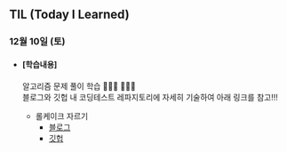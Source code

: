 ## TIL (Today I Learned)

### 12월 10일 (토)

- #### [학습내용]
  
  알고리즘 문제 풀이 학습 🧑🏻‍💻  🧑🏻‍💻    
  블로그와 깃헙 내 코딩테스트 레파지토리에 자세히 기술하여 아래 링크를 참고!!!           
  
  - 롤케이크 자르기   
    - [블로그](https://green1229.tistory.com/312)   
    - [깃헙](https://github.com/GREENOVER/CodingTest/tree/main/롤케이크_자르기)   
